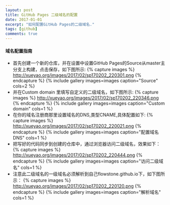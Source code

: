```yaml
---
layout: post
title: GitHub Pages 二级域名的配置
date: 2017-01-01
excerpt: "如何配置GitHub Pages的二级域名."
tags: [github]
comments: true
---
```



#### 域名配置指南    

* 首先创建一个新的仓库，并在设置中设置GitHub Pages的Source从master主分支上构建，点击保存，如下图所示:
    {% capture images %}
        http://xueyao.org/images/2017/02/sp170202_220301.png
    {% endcapture %}
    {% include gallery images=images caption="Source" cols=2 %}
* 并在Custom domain 里填写自定义的二级域名，如下图所示:
    {% capture images %}
	    http://xueyao.org/images/2017/02/sp170202_220346.png
    {% endcapture %}
    {% include gallery images=images caption="Custom domain" cols=1 %}
* 在你的域名注册商那里设置域名的DNS,类型CNAME,具体配置如下:
     {% capture images %}
	    http://xueyao.org/images/2017/02/sp170202_220021.png
    {% endcapture %}
    {% include gallery images=images caption="配置域名DNS" cols=1 %}
* 把写好的代码同步到创建的仓库中，通过浏览器访问二级域名，效果如下：
     {% capture images %}
	    http://xueyao.org/images/2017/02/sp170202_220444.png
    {% endcapture %}
    {% include gallery images=images caption="访问二级域名" cols=1 %}
* 注意此二级域名的一级域名必须解析到自己flowstone.github.io下，如下图所示：
     {% capture images %}
	    http://xueyao.org/images/2017/02/sp170202_220120.png
    {% endcapture %}
    {% include gallery images=images caption="解析域名" cols=1 %}



             
